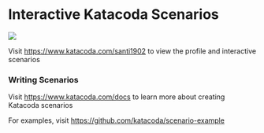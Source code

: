 # Interactive Katacoda Scenarios

[![](http://shields.katacoda.com/katacoda/santi1902/count.svg)](https://www.katacoda.com/santi1902 "Get your profile on Katacoda.com")

Visit https://www.katacoda.com/santi1902 to view the profile and interactive scenarios

### Writing Scenarios
Visit https://www.katacoda.com/docs to learn more about creating Katacoda scenarios

For examples, visit https://github.com/katacoda/scenario-example
